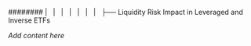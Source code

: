 ######## |   |   |   |   |   |   |   ├── Liquidity Risk Impact in Leveraged and Inverse ETFs

*Add content here*